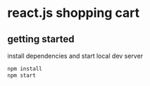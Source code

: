 # react.js shopping cart


## getting started

install dependencies and start local dev server

```sh
npm install
npm start
```


